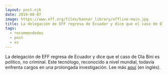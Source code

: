 ```yaml
---
layout: post.njk
date: 2019-08-07
image: https://www.eff.org/files/banner_library/offline-main.jpg
title: La delegación de EFF regresa de Ecuador y dice que el caso de Ola Bini es político, no criminal
tags:
  - recommendedes
  - post
  - es
---
```

La delegación de EFF regresa de Ecuador y dice que el caso de Ola Bini es
político, no criminal. Este tecnólogo, reconocido a nivel mundial, todavía
enfrenta cargos en una prolongada investigación. Lee más [aquí](https://www.eff.org/press/releases/eff-delegation-returns-ecuador-says-ola-binis-case-political-not-criminal) (en inglés).
